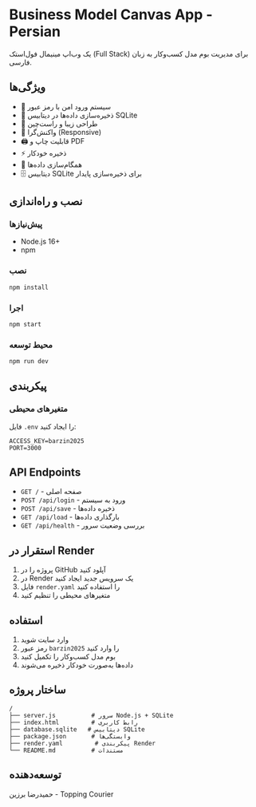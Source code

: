 # Business Model Canvas App - Persian

یک وب‌اپ مینیمال فول‌استک (Full Stack) برای مدیریت بوم مدل کسب‌وکار به زبان فارسی.

## ویژگی‌ها

- 🔐 سیستم ورود امن با رمز عبور
- 💾 ذخیره‌سازی داده‌ها در دیتابیس SQLite
- 🎨 طراحی زیبا و راست‌چین
- 📱 واکنش‌گرا (Responsive)
- 🖨️ قابلیت چاپ و PDF
- ⚡ ذخیره خودکار
- 🔄 همگام‌سازی داده‌ها
- 🗄️ دیتابیس SQLite برای ذخیره‌سازی پایدار

## نصب و راه‌اندازی

### پیش‌نیازها
- Node.js 16+ 
- npm

### نصب
```bash
npm install
```

### اجرا
```bash
npm start
```

### محیط توسعه
```bash
npm run dev
```

## پیکربندی

### متغیرهای محیطی
فایل `.env` را ایجاد کنید:
```
ACCESS_KEY=barzin2025
PORT=3000
```

## API Endpoints

- `GET /` - صفحه اصلی
- `POST /api/login` - ورود به سیستم
- `POST /api/save` - ذخیره داده‌ها
- `GET /api/load` - بارگذاری داده‌ها
- `GET /api/health` - بررسی وضعیت سرور

## استقرار در Render

1. پروژه را در GitHub آپلود کنید
2. در Render یک سرویس جدید ایجاد کنید
3. فایل `render.yaml` را استفاده کنید
4. متغیرهای محیطی را تنظیم کنید

## استفاده

1. وارد سایت شوید
2. رمز عبور `barzin2025` را وارد کنید
3. بوم مدل کسب‌وکار را تکمیل کنید
4. داده‌ها به‌صورت خودکار ذخیره می‌شوند

## ساختار پروژه

```
/
├── server.js          # سرور Node.js + SQLite
├── index.html         # رابط کاربری
├── database.sqlite   # دیتابیس SQLite
├── package.json       # وابستگی‌ها
├── render.yaml         # پیکربندی Render
└── README.md          # مستندات
```

## توسعه‌دهنده

حمیدرضا برزین - Topping Courier
